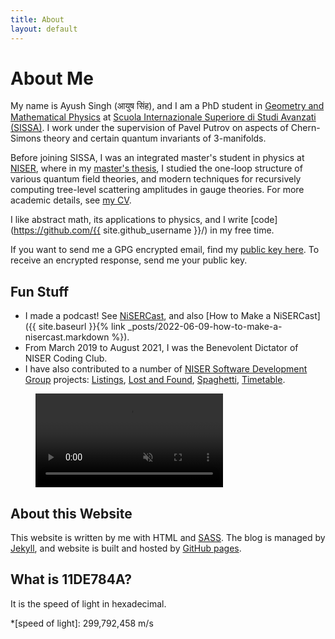 ```yaml
---
title: About
layout: default
---
```


# About Me

My name is Ayush Singh (<span class="hindi">आयुष सिंह</span>), and I am a PhD student in
[Geometry and Mathematical Physics](https://www.math.sissa.it/content/geometry-and-mathematical-physics-0)
at [Scuola Internazionale Superiore di Studi Avanzati
(SISSA)](https://www.sissa.it/). I work under the supervision of Pavel Putrov
on aspects of Chern-Simons theory and certain quantum invariants of 3-manifolds.

Before joining SISSA, I was an integrated master's
student in physics at [NISER](https://www.niser.ac.in/), where in my [master's
thesis](https://11de784a.github.io/assets/files/thesis_ayush_singh.pdf), I
studied the one-loop structure of various quantum field theories, and modern
techniques for recursively computing tree-level scattering amplitudes in gauge
theories. For more academic details, see [my
CV](https://11de784a.github.io/assets/files/cv_ayush_singh.pdf).

I like abstract math, its applications to physics, and I write
[code](https://github.com/{{ site.github_username }}/) in my free time.

If you want to send me a GPG encrypted email, find my [public key
here](/assets/files/gpg_public.asc). To receive an encrypted response, send me
your public key.

## Fun Stuff

* I made a podcast! See [NiSERCast](https://nisercast.gitlab.io), and also [How
  to Make a NiSERCast]({{ site.baseurl }}{% link _posts/2022-06-09-how-to-make-a-nisercast.markdown %}).
* From March 2019 to August 2021, I was the Benevolent Dictator of NISER
  Coding Club.
* I have also contributed to a number of [NISER Software Development Group](https://sdgniser.github.io) projects:
[Listings](https://github.com/sdgniser/listings),
[Lost and Found](https://github.com/sdgniser/lnf),
[Spaghetti](https://github.com/sdgniser/spaghetti),
[Timetable](https://github.com/sdgniser/timetable).

<figure class="wide invert">
  <video autoplay loop muted playsinline>
    <source src="assets/life.mp4">
    <source src="assets/life.webm">
  </video>
</figure>

## About this Website

This website is written by me with HTML and [SASS](https://sass-lang.com/). The
blog is managed by [Jekyll](https://jekyllrb.com/), and website is built and
hosted by [GitHub pages](https://pages.github.com/).

## What is 11DE784A?

It is the speed of light in hexadecimal.

*[speed of light]: 299,792,458 m/s
